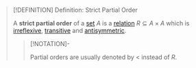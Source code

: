 >[!DEFINITION] Definition: Strict Partial Order
>
>A **strict partial order** of a [set](../Set.md) $A$ is a [relation](../Relations/Relation.md) $R \subseteq A \times A$ which is [irreflexive](../Relations/Reflexivity.md), [transitive](../Relations/Transitivity.md) and [antisymmetric](../Relations/Symmetry.md).
>
>>[!NOTATION]-
>>
>>Partial orders are usually denoted by $\lt$ instead of $R$.
>>
>
